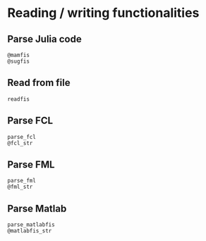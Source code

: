 # Reading / writing functionalities

## Parse Julia code

```@docs
@mamfis
@sugfis
```

## Read from file

```@docs
readfis
```

## Parse FCL

```@docs
parse_fcl
@fcl_str
```

## Parse FML

```@docs
parse_fml
@fml_str
```

## Parse Matlab

```@docs
parse_matlabfis
@matlabfis_str
```
